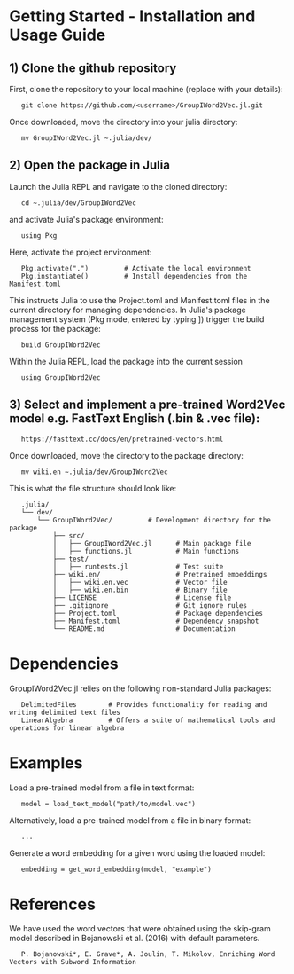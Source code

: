 # Getting Started - Installation and Usage Guide

## 1) Clone the github repository
First, clone the repository to your local machine (replace <username> with your details):

       git clone https://github.com/<username>/GroupIWord2Vec.jl.git

Once downloaded, move the directory into your julia directory:

       mv GroupIWord2Vec.jl ~.julia/dev/

## 2) Open the package in Julia
Launch the Julia REPL and navigate to the cloned directory:

       cd ~.julia/dev/GroupIWord2Vec

and activate Julia's package environment:

       using Pkg
       
Here, activate the project environment:

       Pkg.activate(".")         # Activate the local environment
       Pkg.instantiate()         # Install dependencies from the Manifest.toml

This instructs Julia to use the Project.toml and Manifest.toml files in the current directory for managing dependencies.
In Julia's package management system (Pkg mode, entered by typing ]) trigger the build process for the package:

       build GroupIWord2Vec

Within the Julia REPL, load the package into the current session

       using GroupIWord2Vec

## 3) Select and implement a pre-trained Word2Vec model e.g. FastText English (.bin & .vec file):

       https://fasttext.cc/docs/en/pretrained-vectors.html

Once downloaded, move the directory to the package directory:

       mv wiki.en ~.julia/dev/GroupIWord2Vec

This is what the file structure should look like:

       .julia/
       └── dev/
           └── GroupIWord2Vec/         # Development directory for the package
               ├── src/
               │   ├── GroupIWord2Vec.jl      # Main package file
               │   ├── functions.jl           # Main functions
               ├── test/
               │   ├── runtests.jl            # Test suite
               ├── wiki.en/                   # Pretrained embeddings
               │   ├── wiki.en.vec            # Vector file
               │   ├── wiki.en.bin            # Binary file
               ├── LICENSE                    # License file
               ├── .gitignore                 # Git ignore rules
               ├── Project.toml               # Package dependencies
               ├── Manifest.toml              # Dependency snapshot
               └── README.md                  # Documentation

# Dependencies
GroupIWord2Vec.jl relies on the following non-standard Julia packages:

       DelimitedFiles        # Provides functionality for reading and writing delimited text files
       LinearAlgebra         # Offers a suite of mathematical tools and operations for linear algebra

# Examples
Load a pre-trained model from a file in text format:

       model = load_text_model("path/to/model.vec")

Alternatively, load a pre-trained model from a file in binary format:

       ...

Generate a word embedding for a given word using the loaded model:

       embedding = get_word_embedding(model, "example")

# References
We have used the word vectors that were obtained using the skip-gram model described in Bojanowski et al. (2016) with default parameters.

       P. Bojanowski*, E. Grave*, A. Joulin, T. Mikolov, Enriching Word Vectors with Subword Information
